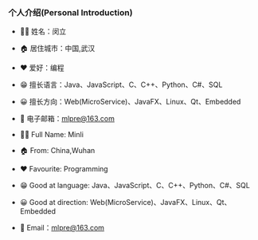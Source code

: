 ### 个人介绍(Personal Introduction)

* 👨‍💻‍ 姓名：闵立
* 🏠 居住城市：中国,武汉
* ❤ 爱好：编程
* 😁 擅长语言：Java、JavaScript、C、C++、Python、C#、SQL
* 😀 擅长方向：Web(MicroService)、JavaFX、Linux、Qt、Embedded
* 💬 电子邮箱：mlpre@163.com


* 👨‍💻‍ Full Name: Minli
* 🏠 From: China,Wuhan
* ❤ Favourite: Programming
* 😁 Good at language: Java、JavaScript、C、C++、Python、C#、SQL
* 😀 Good at direction: Web(MicroService)、JavaFX、Linux、Qt、Embedded
* 💬 Email：mlpre@163.com